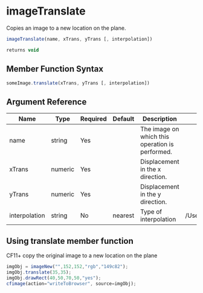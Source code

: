 # imageTranslate

Copies an image to a new location on the plane.

```javascript
imageTranslate(name, xTrans, yTrans [, interpolation])
```

```javascript
returns void
```

## Member Function Syntax

```javascript
someImage.translate(xTrans, yTrans [, interpolation])
```

## Argument Reference

| Name | Type | Required | Default | Description | Values |
| --- | --- | --- | --- | --- | --- |
| name | string | Yes |  | The image on which this operation is performed. |  |
| xTrans | numeric | Yes |  | Displacement in the x direction. |  |
| yTrans | numeric | Yes |  | Displacement in the y direction. |  |
| interpolation | string | No | nearest | Type of interpolation | /Users/garethedwards/development/github/cfdocs/docs/functions/imagetranslate.md|bicubic: Applies the bicubic method of interpolation. Generally, the quality of image is highest with this method and processing is slowest. |

## Using translate member function

CF11+ copy the original image to a new location on the plane

```javascript
imgObj = imageNew("",152,152,"rgb","149c82");
imgObj.translate(35,35);
imgObj.drawRect(40,50,70,50,"yes");
cfimage(action="writeToBrowser", source=imgObj);
```
